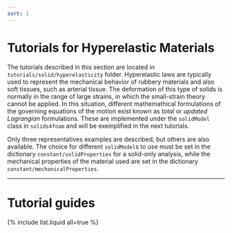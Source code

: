 ```yaml
---
sort: 1
---
```


# Tutorials for Hyperelastic Materials

The tutorials described in this section are located in
`tutorials/solid/hyperelasticity` folder. Hyperelastic laws are typically used
to represent the mechanical behavior of rubbery materials and also soft
tissues, such as arterial tissue. The deformation of this type of solids is
normally in the range of large strains, in which the small-strain theory cannot
be applied. In this situation, different mathemathical formulations of the
governing equations of the motion exist known as *total* or *updated
Lagrangian* formulations. These are implemented under the `solidModel` class in
`solids4foam` and will be exemplified in the next tutorials.

Only three representatives examples are described, but others are also
available. The choice for different `solidModel`s to use must be set in the
dictionary `constant/solidProperties` for a solid-only analysis, while the
mechanical properties of the material used are set in the dictionary
`constant/mechanicalProperties`.

---

# Tutorial guides

{% include list.liquid all=true %}

